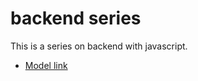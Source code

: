 # backend series

This is a series on backend with javascript.
- [Model link](https://app.eraser.io/workspace/YtPqZ1VogxGy1jzIDkzj?origin=share)
